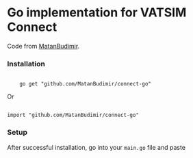 # Go implementation for VATSIM Connect


Code from [MatanBudimir](https://github.com/MatanBudimir).

<h3>Installation</h3>

<code>
    go get "github.com/MatanBudimir/connect-go"
</code>

Or

<code>
import "github.com/MatanBudimir/connect-go"
</code>

<h3>Setup</h3>
After successful installation, go into your <code>main.go</code> file and paste <code></code>
